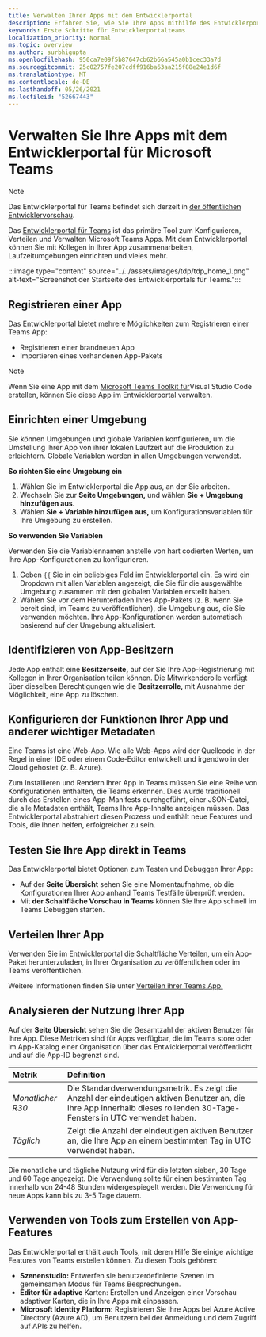```yaml
---
title: Verwalten Ihrer Apps mit dem Entwicklerportal
description: Erfahren Sie, wie Sie Ihre Apps mithilfe des Entwicklerportals für Microsoft Teams.
keywords: Erste Schritte für Entwicklerportalteams
localization_priority: Normal
ms.topic: overview
ms.author: surbhigupta
ms.openlocfilehash: 950ca7e09f5b87647cb62b66a545a0b1cec33a7d
ms.sourcegitcommit: 25c02757fe207cdff916ba63aa215f88e24e1d6f
ms.translationtype: MT
ms.contentlocale: de-DE
ms.lasthandoff: 05/26/2021
ms.locfileid: "52667443"
---
```

# <a name="manage-your-apps-with-the-developer-portal-for-microsoft-teams"></a>Verwalten Sie Ihre Apps mit dem Entwicklerportal für Microsoft Teams

> [!NOTE]
> Das Entwicklerportal für Teams befindet sich derzeit in [der öffentlichen Entwicklervorschau](~/resources/dev-preview/developer-preview-intro.md).

Das <a href="https://dev.teams.microsoft.com" target="_blank">Entwicklerportal für Teams</a> ist das primäre Tool zum Konfigurieren, Verteilen und Verwalten Microsoft Teams Apps. Mit dem Entwicklerportal können Sie mit Kollegen in Ihrer App zusammenarbeiten, Laufzeitumgebungen einrichten und vieles mehr.

:::image type="content" source="../../assets/images/tdp/tdp_home_1.png" alt-text="Screenshot der Startseite des Entwicklerportals für Teams.":::

## <a name="register-an-app"></a>Registrieren einer App

Das Entwicklerportal bietet mehrere Möglichkeiten zum Registrieren einer Teams App:

* Registrieren einer brandneuen App
* Importieren eines vorhandenen App-Pakets

> [!NOTE]
> Wenn Sie eine App mit dem [Microsoft Teams Toolkit für](https://marketplace.visualstudio.com/items?itemName=TeamsDevApp.ms-teams-vscode-extension)Visual Studio Code erstellen, können Sie diese App im Entwicklerportal verwalten.

## <a name="set-up-an-environment"></a>Einrichten einer Umgebung

Sie können Umgebungen und globale Variablen konfigurieren, um die Umstellung Ihrer App von ihrer lokalen Laufzeit auf die Produktion zu erleichtern. Globale Variablen werden in allen Umgebungen verwendet.

**So richten Sie eine Umgebung ein**

1. Wählen Sie im Entwicklerportal die App aus, an der Sie arbeiten.
2. Wechseln Sie zur **Seite Umgebungen,** und wählen **Sie + Umgebung hinzufügen aus.**
3. Wählen **Sie + Variable hinzufügen aus,** um Konfigurationsvariablen für Ihre Umgebung zu erstellen.

**So verwenden Sie Variablen**

Verwenden Sie die Variablennamen anstelle von hart codierten Werten, um Ihre App-Konfigurationen zu konfigurieren.

1. Geben `{{` Sie in ein beliebiges Feld im Entwicklerportal ein. Es wird ein Dropdown mit allen Variablen angezeigt, die Sie für die ausgewählte Umgebung zusammen mit den globalen Variablen erstellt haben.  
1. Wählen Sie vor dem Herunterladen Ihres App-Pakets (z. B. wenn Sie bereit sind, im Teams zu veröffentlichen), die Umgebung aus, die Sie verwenden möchten. Ihre App-Konfigurationen werden automatisch basierend auf der Umgebung aktualisiert. 

## <a name="identify-app-owners"></a>Identifizieren von App-Besitzern

Jede App enthält eine **Besitzerseite,** auf der Sie Ihre App-Registrierung mit Kollegen in Ihrer Organisation teilen können. Die  Mitwirkenderolle verfügt über dieselben Berechtigungen wie die **Besitzerrolle,** mit Ausnahme der Möglichkeit, eine App zu löschen.

## <a name="configure-your-apps-capabilities-and-other-important-metadata"></a>Konfigurieren der Funktionen Ihrer App und anderer wichtiger Metadaten

Eine Teams ist eine Web-App. Wie alle Web-Apps wird der Quellcode in der Regel in einer IDE oder einem Code-Editor entwickelt und irgendwo in der Cloud gehostet (z. B. Azure).

Zum Installieren und Rendern Ihrer App in Teams müssen Sie eine Reihe von Konfigurationen enthalten, die Teams erkennen. Dies wurde traditionell durch das Erstellen eines App-Manifests durchgeführt, einer JSON-Datei, die alle Metadaten enthält, Teams Ihre App-Inhalte anzeigen müssen. Das Entwicklerportal abstrahiert diesen Prozess und enthält neue Features und Tools, die Ihnen helfen, erfolgreicher zu sein.

## <a name="test-your-app-directly-in-teams"></a>Testen Sie Ihre App direkt in Teams

Das Entwicklerportal bietet Optionen zum Testen und Debuggen Ihrer App:

* Auf der **Seite Übersicht** sehen Sie eine Momentaufnahme, ob die Konfigurationen Ihrer App anhand Teams Testfälle überprüft werden.
* Mit **der Schaltfläche Vorschau in Teams** können Sie Ihre App schnell im Teams Debuggen starten.

## <a name="distribute-your-app"></a>Verteilen Ihrer App

Verwenden Sie im Entwicklerportal die Schaltfläche Verteilen, um ein App-Paket herunterzuladen, in Ihrer Organisation zu veröffentlichen oder im Teams veröffentlichen. 

Weitere Informationen finden Sie unter [Verteilen ihrer Teams App.](~/concepts/deploy-and-publish/apps-publish-overview.md)

## <a name="analyze-your-apps-usage"></a>Analysieren der Nutzung Ihrer App

Auf der **Seite Übersicht** sehen Sie die Gesamtzahl der aktiven Benutzer für Ihre App. Diese Metriken sind für Apps verfügbar, die im Teams store oder im App-Katalog einer Organisation über das Entwicklerportal veröffentlicht und auf die App-ID begrenzt sind.

| Metrik | Definition |
| :-----------------------| :------------------------------------------------------------------------------------------------------|
| *Monatlicher R30* | Die Standardverwendungsmetrik. Es zeigt die Anzahl der eindeutigen aktiven Benutzer an, die Ihre App innerhalb dieses rollenden 30-Tage-Fensters in UTC verwendet haben. |
| *Täglich* | Zeigt die Anzahl der eindeutigen aktiven Benutzer an, die Ihre App an einem bestimmten Tag in UTC verwendet haben. |

Die monatliche und tägliche Nutzung wird für die letzten sieben, 30 Tage und 60 Tage angezeigt. Die Verwendung sollte für einen bestimmten Tag innerhalb von 24-48 Stunden widergespiegelt werden. Die Verwendung für neue Apps kann bis zu 3-5 Tage dauern.

## <a name="use-tools-to-create-app-features"></a>Verwenden von Tools zum Erstellen von App-Features

Das Entwicklerportal enthält auch Tools, mit deren Hilfe Sie einige wichtige Features von Teams erstellen können. Zu diesen Tools gehören:

* **Szenenstudio:** Entwerfen sie benutzerdefinierte Szenen im gemeinsamen Modus für Teams Besprechungen.
* **Editor für adaptive** Karten: Erstellen und Anzeigen einer Vorschau adaptiver Karten, die in Ihre Apps mit einpassen.
* **Microsoft Identity Platform:** Registrieren Sie Ihre Apps bei Azure Active Directory (Azure AD), um Benutzern bei der Anmeldung und dem Zugriff auf APIs zu helfen.
